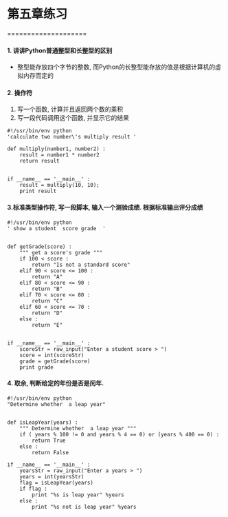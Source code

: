# 第五章练习
====================

#### 1. 讲讲Python普通整型和长整型的区别
* 整型能存放四个字节的整数, 而Python的长整型能存放的值是根据计算机的虚拟内存而定的


#### 2. 操作符
1. 写一个函数, 计算并且返回两个数的乘积
2. 写一段代码调用这个函数, 并显示它的结果
```
#!/usr/bin/env python
'calculate two number\'s multiply result '

def multiply(number1, number2) :
    result = number1 * number2
    return result


if __name__ == '__main__' :
    result = multiply(10, 10);
    print result
```

#### 3.标准类型操作符, 写一段脚本, 输入一个测验成绩. 根据标准输出评分成绩
```
#!/usr/bin/env python
' show a student  score grade  '


def getGrade(score) :
    """ get a score's grade """
    if 100 < score :
        return "Is not a standard score"
    elif 90 < score <= 100 :
        return "A"
    elif 80 < score <= 90 :
        return "B"
    elif 70 < score <= 80 :
        return "C"
    elif 60 < score <= 70 :
        return "D"
    else :
        return "E"


if __name__ == '__main__' :
    scoreStr = raw_input("Enter a student score > ")
    score = int(scoreStr)
    grade = getGrade(score)
    print grade

```


#### 4. 取余, 判断给定的年份是否是闰年.
```
#!/usr/bin/env python
"Determine whether  a leap year"


def isLeapYear(years) :
    """ Determine whether  a leap year """
    if ( years % 100 != 0 and years % 4 == 0) or (years % 400 == 0) :
        return True
    else :
        return False

if __name__ == '__main__' :
    yearsStr = raw_input("Enter a years > ")
    years = int(yearsStr)
    flag = isLeapYear(years)
    if flag :
        print "%s is leap year" %years
    else :
        print "%s not is leap year" %years

```




























